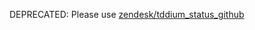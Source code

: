 DEPRECATED: Please use [zendesk/tddium_status_github](https://github.com/zendesk/tddium_status_github)
